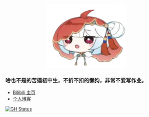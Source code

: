 
<!--
**zjkwdy/zjkwdy** is a ✨ _special_ ✨ repository because its `README.md` (this file) appears on your GitHub profile.
Here are some ideas to get you started:
- 🔭 I’m currently working on ...
- 🌱 I’m currently learning ...
- 👯 I’m looking to collaborate on ...
- 🤔 I’m looking for help with ...
- 💬 Ask me about ...
- 📫 How to reach me: ...
- 😄 Pronouns: ...
- ⚡ Fun fact: ...
-->

<p align="center">
    <img src="33.webp" width="250" height="200">
</p>

### 啥也不是的苦逼初中生，不折不扣的懒狗，非常不爱写作业。

- [Bilibili 主页](https://space.bilibili.com/470310172)
- [个人博客](https://zjkwdy.gitee.io)

[![GH Status](https://github-readme-stats.vercel.app/api?username=zjkwdy)]()